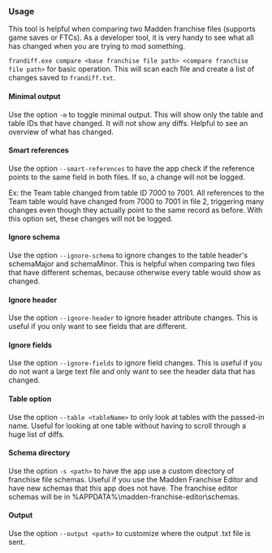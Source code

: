 ### Usage
This tool is helpful when comparing two Madden franchise files (supports game saves or FTCs). As a developer tool, it is very handy to see what all has changed when you are trying to mod something.

`frandiff.exe compare <base franchise file path> <compare franchise file path>` for basic operation. This will scan each file and create a list of changes saved to `frandiff.txt`.

#### Minimal output
Use the option `-m` to toggle minimal output. This will show only the table and table IDs that have changed. It will not show any diffs. Helpful to see an overview of what has changed.

#### Smart references
Use the option `--smart-references` to have the app check if the reference points to the same field in both files. If so, a change will not be logged. 

Ex: the Team table changed from table ID 7000 to 7001. All references to the Team table would have changed from 7000 to 7001 in file 2, triggering many changes even though they actually point to the same record as before. With this option set, these changes will not be logged.

#### Ignore schema
Use the option `--ignore-schema` to ignore changes to the table header's schemaMajor and schemaMinor. This is helpful when comparing two files that have different schemas, because otherwise every table would show as changed.

#### Ignore header
Use the option `--ignore-header` to ignore header attribute changes. This is useful if you only want to see fields that are different.

#### Ignore fields
Use the option `--ignore-fields` to ignore field changes. This is useful if you do not want a large text file and only want to see the header data that has changed.

#### Table option
Use the option `--table <tableName>` to only look at tables with the passed-in name. Useful for looking at one table without having to scroll through a huge list of diffs.

#### Schema directory
Use the option `-s <path>` to have the app use a custom directory of franchise file schemas. Useful if you use the Madden Franchise Editor and have new schemas that this app does not have. The franchise editor schemas will be in %APPDATA%\madden-franchise-editor\schemas.

#### Output
Use the option `--output <path>` to customize where the output .txt file is sent.